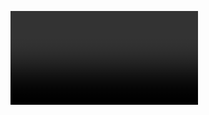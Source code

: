 <video controls data-autoplay data-src="slides/hiking/videos/giro-viso-alt-tappa-2.mp4" type="video/mp4"></video>
